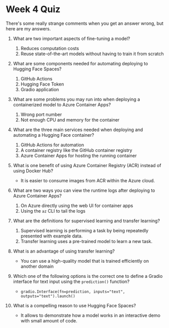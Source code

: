 # Week 4 Quiz
There's some really strange comments when you get an answer wrong, but here are my answers.
1. What are two important aspects of fine-tuning a model?
    1. Reduces computation costs
    2. Reuse state-of-the-art models without having to train it from scratch

2. What are some components needed for automating deploying to Hugging Face Spaces?
   1. GitHub Actions
   2. Hugging Face Token
   3. Gradio application

3. What are some problems you may run into when deploying a containerized model to Azure Container Apps?
   1. Wrong port number
   2. Not enough CPU and memory for the container

4. What are the three main services needed when deploying and automating a Hugging Face container?
   1. GitHub Actions for automation
   2. A container registry like the GitHub container registry
   3. Azure Container Apps for hosting the running container
5. What is one benefit of using Azure Container Registry (ACR) instead of using Docker Hub?
    - It is easier to consume images from ACR within the Azure cloud. 

6. What are two ways you can view the runtime logs after deploying to Azure Container Apps?
   1. On Azure directly using the web UI for container apps
   2. Using the `az` CLI to tail the logs

7. What are the definitions for supervised learning and transfer learning? 
   1. Supervised learning is performing a task by being repeatedly presented with example data.
   2. Transfer learning uses a pre-trained model to learn a new task.

8. What is an advantage of using transfer learning?
   - You can use a high-quality model that is trained efficiently on another domain

9. Which one of the following options is the correct one to define a Gradio interface for text input using the `prediction()` function?
    - `gradio.Interface(fn=prediction, inputs="text", outputs="text").launch()`

10. What is a compelling reason to use Hugging Face Spaces?
    - It allows to demonstrate how a model works in an interactive demo with small amount of code.